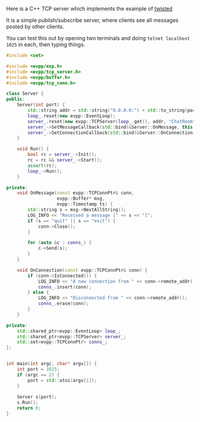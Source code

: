 Here is a C++ TCP server which implements the example of [twisted](http://twistedmatrix.com/trac/#pubsubserver)

It is a simple publish/subscribe server, where clients see all messages posted by other clients.

You can test this out by opening two terminals and doing `telnet localhost 1025` in each, then typing things.

```C++
#include <set>

#include <evpp/exp.h>
#include <evpp/tcp_server.h>
#include <evpp/buffer.h>
#include <evpp/tcp_conn.h>

class Server {
public:
    Server(int port) {
        std::string addr = std::string("0.0.0.0:") + std::to_string(port);
        loop_.reset(new evpp::EventLoop);
        server_.reset(new evpp::TCPServer(loop_.get(), addr, "ChatRoom", 0));
        server_->SetMessageCallback(std::bind(&Server::OnMessage, this, std::placeholders::_1, std::placeholders::_2, std::placeholders::_3));
        server_->SetConnectionCallback(std::bind(&Server::OnConnection, this, std::placeholders::_1));
    }

    void Run() {
        bool rc = server_->Init();
        rc = rc && server_->Start();
        assert(rc);
        loop_->Run();
    }

private:
    void OnMessage(const evpp::TCPConnPtr& conn,
                   evpp::Buffer* msg,
                   evpp::Timestamp ts) {
        std::string s = msg->NextAllString();
        LOG_INFO << "Received a message [" << s << "]";
        if (s == "quit" || s == "exit") {
            conn->Close();
        }

        for (auto &c : conns_) {
            c->Send(s);
        }
    }

    void OnConnection(const evpp::TCPConnPtr& conn) {
        if (conn->IsConnected()) {
            LOG_INFO << "A new connection from " << conn->remote_addr() << " to " << server_->listen_addr() << " is UP";
            conns_.insert(conn);
        } else {
            LOG_INFO << "Disconnected from " << conn->remote_addr();
            conns_.erase(conn);
        }
    }

private:
    std::shared_ptr<evpp::EventLoop> loop_;
    std::shared_ptr<evpp::TCPServer> server_;
    std::set<evpp::TCPConnPtr> conns_;
};


int main(int argc, char* argv[]) {
    int port = 1025;
    if (argc == 2) {
        port = std::atoi(argv[1]);
    }
    
    Server s(port);
    s.Run();
    return 0;
}

```